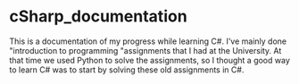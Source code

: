 # cSharp_documentation
This is a documentation of my progress while learning C#. I've mainly done "introduction to programming "assignments  that I had at the University. At that time we used  Python to solve the assignments, so I thought a good way to learn C# was to start by solving these old assignments in C#.  
